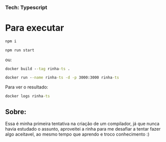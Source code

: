 ### Tech: Typescript

# Para executar

```cmd
npm i
```

```cmd
npm run start
```

ou:

```cmd
docker build --tag rinha-ts .
```

```cmd
docker run --name rinha-ts -d -p 3000:3000 rinha-ts
```

Para ver o resultado:

```cmd
docker logs rinha-ts
```

## Sobre:

Essa é minha primeira tentativa na criação de um compilador, já que nunca havia estudado o assunto, aproveitei a rinha para me desafiar a tentar fazer algo aceitavel, ao mesmo tempo que aprendo e troco conhecimento :)
